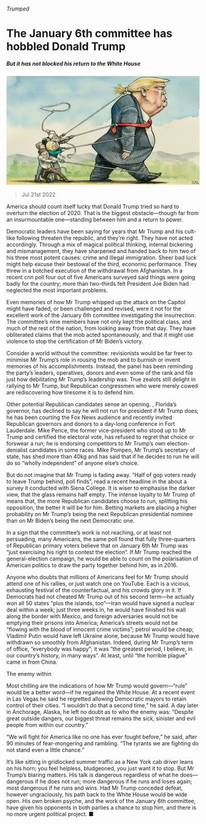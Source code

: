 ###### Trumped

# The January 6th committee has hobbled Donald Trump 

##### But it has not blocked his return to the White House 

![image](images/20220723_USD000.jpg) 

> Jul 21st 2022 

America should count itself lucky that Donald Trump tried so hard to overturn the election of 2020. That is the biggest obstacle—though far from an insurmountable one—standing between him and a return to power. 

Democratic leaders have been saying for years that Mr Trump and his cult-like following threaten the republic, and they’re right. They have not acted accordingly. Through a mix of magical political thinking, internal bickering and mismanagement, they have sharpened and handed back to him two of his three most potent causes: crime and illegal immigration. Sheer bad luck might help excuse their bestowal of the third, economic performance. They threw in a botched execution of the withdrawal from Afghanistan. In a recent cnn poll four out of five Americans surveyed said things were going badly for the country; more than two-thirds felt President Joe Biden had neglected the most important problems.

Even memories of how Mr Trump whipped up the attack on the Capitol might have faded, or been challenged and revised, were it not for the excellent work of the January 6th committee investigating the insurrection. The committee’s nine members have not only kept the political class, and much of the rest of the nation, from looking away from that day. They have obliterated claims that the mob acted spontaneously, and that  it might use violence to stop the certification of Mr Biden’s victory. 

Consider a world without the committee: revisionists would be far freer to minimise Mr Trump’s role in rousing the mob and to burnish or invent memories of his accomplishments. Instead, the panel has been reminding the party’s leaders, operatives, donors and even some of the rank and file just how debilitating Mr Trump’s leadership was. True zealots still delight in rallying to Mr Trump, but Republican congressmen who were merely cowed are rediscovering how tiresome it is to defend him.

Other potential Republican candidates sense an opening. , Florida’s governor, has declined to say he will not run for president if Mr Trump does; he has been courting the Fox News audience and recently invited Republican governors and donors to a day-long conference in Fort Lauderdale. Mike Pence, the former vice-president who stood up to Mr Trump and certified the electoral vote, has refused to regret that choice or forswear a run; he is endorsing competitors to Mr Trump’s own election-denialist candidates in some races. Mike Pompeo, Mr Trump’s secretary of state, has shed more than 40kg and has said that if he decides to run he will do so “wholly independent” of anyone else’s choice.

But do not imagine that Mr Trump is fading away. “Half of gop voters ready to leave Trump behind, poll finds”, read a recent headline in the  about a survey it conducted with Siena College. It is wiser to emphasise the darker view, that the glass remains half empty. The intense loyalty to Mr Trump of  means that, the more Republican candidates choose to run, splitting his opposition, the better it will be for him. Betting markets are placing a higher probability on Mr Trump’s being the next Republican presidential nominee than on Mr Biden’s being the next Democratic one.

In a sign that the committee’s work is not reaching, or at least not persuading, many Americans, the same poll found that fully three-quarters of Republican primary voters believe that on January 6th Mr Trump was “just exercising his right to contest the election”. If Mr Trump reached the general-election campaign, he would be able to count on the polarisation of American politics to draw the party together behind him, as in 2016. 

Anyone who doubts  that millions of Americans feel for Mr Trump should attend one of his rallies, or just watch one on YouTube. Each is a vicious, exhausting festival of the counterfactual, and his crowds glory in it. If Democrats had not cheated Mr Trump out of his second term—he actually won all 50 states “plus the islands, too”—Iran would have signed a nuclear deal within a week; just three weeks in, he would have finished his wall along the border with Mexico, and foreign adversaries would not be emptying their prisons into America; America’s streets would not be “flowing with the blood of innocent crime victims”; petrol would be cheap; Vladimir Putin would have left Ukraine alone, because Mr Trump would have withdrawn so smoothly from Afghanistan. Indeed, during Mr Trump’s term of office, “everybody was happy”; it was “the greatest period, I believe, in our country’s history, in many ways”. At least, until “the horrible plague” came in from China. 

The enemy within

Most chilling are the indications of how Mr Trump would govern—“rule” would be a better word—if he regained the White House. At a recent event in Las Vegas he said he regretted allowing Democratic mayors to retain control of their cities. “I wouldn’t do that a second time,” he said. A day later in Anchorage, Alaska, he left no doubt as to who the enemy was: “Despite great outside dangers, our biggest threat remains the sick, sinister and evil people from within our country.”

“We will fight for America like no one has ever fought before,” he said, after 90 minutes of fear-mongering and rambling. “The tyrants we are fighting do not stand even a little chance.”

It’s like sitting in gridlocked summer traffic as a New York cab driver leans on his horn; you feel helpless, bludgeoned, you just want it to stop. But Mr Trump’s blaring matters. His talk is dangerous regardless of what he does—dangerous if he does not run; more dangerous if he runs and loses again; most dangerous if he runs and wins. Had Mr Trump conceded defeat, however ungraciously, his path back to the White House would be wide open. His own broken psyche, and the work of the January 6th committee, have given his opponents in both parties a chance to stop him, and there is no more urgent political project. ■






